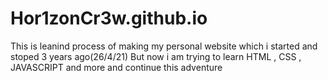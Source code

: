 # Hor1zonCr3w.github.io
This is leanind process of making my personal website which i started and stoped 3 years ago(26/4/21)
But now i am trying to learn HTML , CSS , JAVASCRIPT and more and continue this adventure
